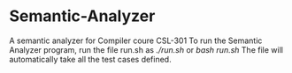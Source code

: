 # Semantic-Analyzer
A semantic analyzer for Compiler coure CSL-301
To run the Semantic Analyzer program, run the file run.sh as *./run.sh* or *bash run.sh*
The file will automatically take all the test cases defined.
